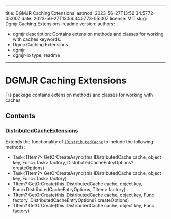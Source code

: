 ---

title: DGMJR Caching Extensions
lastmod: 2023-56-27T13:56:34.5772-05:00Z
date: 2023-56-27T13:56:34.5773-05:00Z
license: MIT
slug: Dgmjr.Caching.Extensions-readme
version:
authors:
- dgmjr
description: Contains extension methods and classes for working with caches
keywords:
- Dgmjr.Caching.Extensions
- dgmjr
- dgmjr-io
type: readme
------------

# DGMJR Caching Extensions

Tis package contains extension methods and classes for working with caches

## Contents

### [DistributedCacheExtensions](https://github.com/dgmjr-io/Dgmjr.System.Extensions/blob/main/Caching/DistributedCacheExtensions.cs)

Extends the functionality of [`IDistributedCache`](https://docs.microsoft.com/en-us/dotnet/api/microsoft.extensions.caching.distributed.idistributedcache?view=dotnet-plat-ext-8.0) to include the following methods:

- Task<TItem?> GetOrCreateAsync<TItem>(this IDistributedCache cache, object key, Func<Task<TItem>> factory, DistributedCacheEntryOptions? createOptions)
- Task<TItem?> GetOrCreateAsync<TItem>(this IDistributedCache cache, object key, Func<Task<TItem>> factory)
- TItem? GetOrCreate<TItem>(this IDistributedCache cache, object key, Func<DistributedCacheEntryOptions, TItem> factory)
- TItem? GetOrCreate<TItem>(this IDistributedCache cache, object key, Func<TItem> factory, DistributedCacheEntryOptions? createOptions)
- TItem? GetOrCreate<TItem>(this IDistributedCache cache, object key, Func<TItem> factory)

